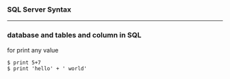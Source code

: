 ### SQL Server Syntax
***
### database and tables and column in SQL
for print any value
```
$ print 5+7
$ print 'hello' + ' world'
```
